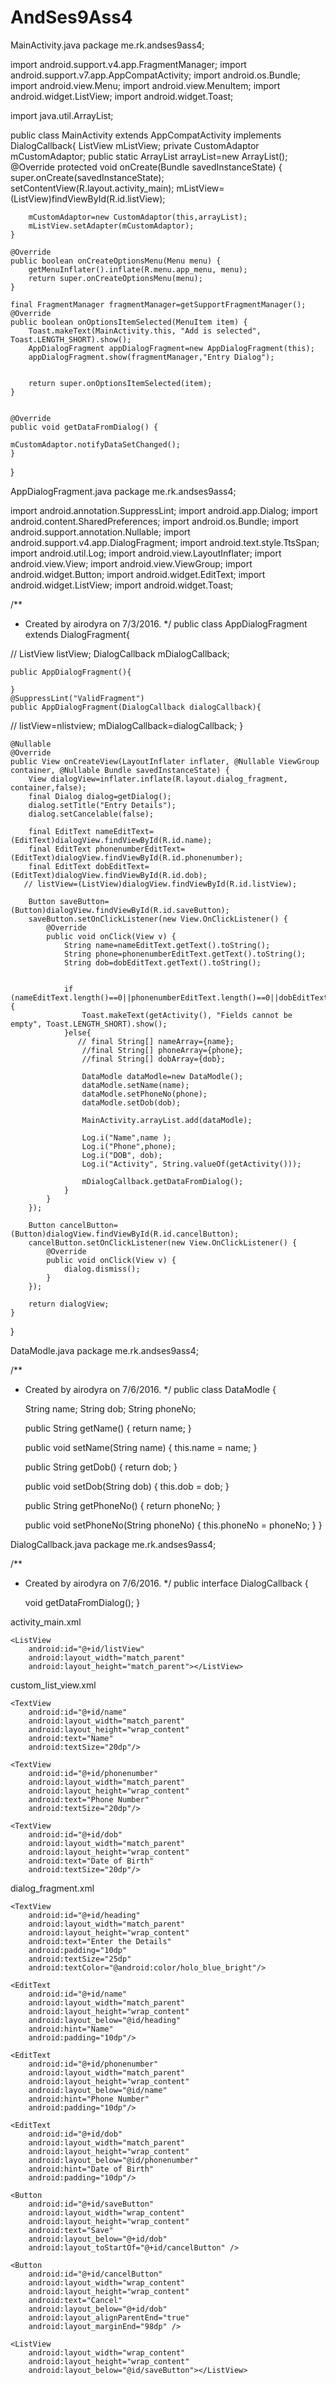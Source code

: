 # AndSes9Ass4

MainActivity.java
package me.rk.andses9ass4;

import android.support.v4.app.FragmentManager;
import android.support.v7.app.AppCompatActivity;
import android.os.Bundle;
import android.view.Menu;
import android.view.MenuItem;
import android.widget.ListView;
import android.widget.Toast;

import java.util.ArrayList;

public class MainActivity extends AppCompatActivity implements DialogCallback{
    ListView mListView;
    private CustomAdaptor mCustomAdaptor;
    public static ArrayList<DataModle> arrayList=new ArrayList();
    @Override
    protected void onCreate(Bundle savedInstanceState) {
        super.onCreate(savedInstanceState);
        setContentView(R.layout.activity_main);
        mListView=(ListView)findViewById(R.id.listView);


        mCustomAdaptor=new CustomAdaptor(this,arrayList);
        mListView.setAdapter(mCustomAdaptor);
    }

    @Override
    public boolean onCreateOptionsMenu(Menu menu) {
        getMenuInflater().inflate(R.menu.app_menu, menu);
        return super.onCreateOptionsMenu(menu);
    }

    final FragmentManager fragmentManager=getSupportFragmentManager();
    @Override
    public boolean onOptionsItemSelected(MenuItem item) {
        Toast.makeText(MainActivity.this, "Add is selected", Toast.LENGTH_SHORT).show();
        AppDialogFragment appDialogFragment=new AppDialogFragment(this);
        appDialogFragment.show(fragmentManager,"Entry Dialog");


        return super.onOptionsItemSelected(item);
    }


    @Override
    public void getDataFromDialog() {

    mCustomAdaptor.notifyDataSetChanged();
    }
}

AppDialogFragment.java
package me.rk.andses9ass4;

import android.annotation.SuppressLint;
import android.app.Dialog;
import android.content.SharedPreferences;
import android.os.Bundle;
import android.support.annotation.Nullable;
import android.support.v4.app.DialogFragment;
import android.text.style.TtsSpan;
import android.util.Log;
import android.view.LayoutInflater;
import android.view.View;
import android.view.ViewGroup;
import android.widget.Button;
import android.widget.EditText;
import android.widget.ListView;
import android.widget.Toast;

/**
 * Created by airodyra on 7/3/2016.
 */
public class AppDialogFragment extends DialogFragment{

//    ListView listView;
    DialogCallback mDialogCallback;

    public AppDialogFragment(){

    }
    @SuppressLint("ValidFragment")
    public AppDialogFragment(DialogCallback dialogCallback){
//        listView=nlistview;
        mDialogCallback=dialogCallback;
    }

    @Nullable
    @Override
    public View onCreateView(LayoutInflater inflater, @Nullable ViewGroup container, @Nullable Bundle savedInstanceState) {
        View dialogView=inflater.inflate(R.layout.dialog_fragment, container,false);
        final Dialog dialog=getDialog();
        dialog.setTitle("Entry Details");
        dialog.setCancelable(false);

        final EditText nameEditText=(EditText)dialogView.findViewById(R.id.name);
        final EditText phonenumberEditText=(EditText)dialogView.findViewById(R.id.phonenumber);
        final EditText dobEditText=(EditText)dialogView.findViewById(R.id.dob);
       // listView=(ListView)dialogView.findViewById(R.id.listView);

        Button saveButton=(Button)dialogView.findViewById(R.id.saveButton);
        saveButton.setOnClickListener(new View.OnClickListener() {
            @Override
            public void onClick(View v) {
                String name=nameEditText.getText().toString();
                String phone=phonenumberEditText.getText().toString();
                String dob=dobEditText.getText().toString();


                if (nameEditText.length()==0||phonenumberEditText.length()==0||dobEditText.length()==0) {
                    Toast.makeText(getActivity(), "Fields cannot be empty", Toast.LENGTH_SHORT).show();
                }else{
                   // final String[] nameArray={name};
                    //final String[] phoneArray={phone};
                    //final String[] dobArray={dob};

                    DataModle dataModle=new DataModle();
                    dataModle.setName(name);
                    dataModle.setPhoneNo(phone);
                    dataModle.setDob(dob);

                    MainActivity.arrayList.add(dataModle);

                    Log.i("Name",name );
                    Log.i("Phone",phone);
                    Log.i("DOB", dob);
                    Log.i("Activity", String.valueOf(getActivity()));

                    mDialogCallback.getDataFromDialog();
                }
            }
        });

        Button cancelButton=(Button)dialogView.findViewById(R.id.cancelButton);
        cancelButton.setOnClickListener(new View.OnClickListener() {
            @Override
            public void onClick(View v) {
                dialog.dismiss();
            }
        });

        return dialogView;
    }
}

DataModle.java
package me.rk.andses9ass4;

/**
 * Created by airodyra on 7/6/2016.
 */
public class DataModle {

    String name;
    String dob;
    String phoneNo;

    public String getName() {
        return name;
    }

    public void setName(String name) {
        this.name = name;
    }

    public String getDob() {
        return dob;
    }

    public void setDob(String dob) {
        this.dob = dob;
    }

    public String getPhoneNo() {
        return phoneNo;
    }

    public void setPhoneNo(String phoneNo) {
        this.phoneNo = phoneNo;
    }
}

DialogCallback.java
package me.rk.andses9ass4;

/**
 * Created by airodyra on 7/6/2016.
 */
public interface DialogCallback {

    void getDataFromDialog();
}

activity_main.xml
<?xml version="1.0" encoding="utf-8"?>
<RelativeLayout xmlns:android="http://schemas.android.com/apk/res/android"
    xmlns:tools="http://schemas.android.com/tools"
    android:layout_width="match_parent"
    android:layout_height="match_parent"
    android:paddingBottom="@dimen/activity_vertical_margin"
    android:paddingLeft="@dimen/activity_horizontal_margin"
    android:paddingRight="@dimen/activity_horizontal_margin"
    android:paddingTop="@dimen/activity_vertical_margin"
    tools:context="me.rk.andses9ass4.MainActivity">

    <ListView
        android:id="@+id/listView"
        android:layout_width="match_parent"
        android:layout_height="match_parent"></ListView>
</RelativeLayout>

custom_list_view.xml
<?xml version="1.0" encoding="utf-8"?>
<LinearLayout xmlns:android="http://schemas.android.com/apk/res/android"
    android:orientation="vertical" android:layout_width="match_parent"
    android:layout_height="wrap_content"
    android:background="@android:color/holo_blue_light"
    android:padding="10dp">

    <TextView
        android:id="@+id/name"
        android:layout_width="match_parent"
        android:layout_height="wrap_content"
        android:text="Name"
        android:textSize="20dp"/>

    <TextView
        android:id="@+id/phonenumber"
        android:layout_width="match_parent"
        android:layout_height="wrap_content"
        android:text="Phone Number"
        android:textSize="20dp"/>

    <TextView
        android:id="@+id/dob"
        android:layout_width="match_parent"
        android:layout_height="wrap_content"
        android:text="Date of Birth"
        android:textSize="20dp"/>
</LinearLayout>

dialog_fragment.xml
<?xml version="1.0" encoding="utf-8"?>
<RelativeLayout xmlns:android="http://schemas.android.com/apk/res/android"
    android:orientation="vertical" android:layout_width="match_parent"
    android:layout_height="match_parent">

    <TextView
        android:id="@+id/heading"
        android:layout_width="match_parent"
        android:layout_height="wrap_content"
        android:text="Enter the Details"
        android:padding="10dp"
        android:textSize="25dp"
        android:textColor="@android:color/holo_blue_bright"/>

    <EditText
        android:id="@+id/name"
        android:layout_width="match_parent"
        android:layout_height="wrap_content"
        android:layout_below="@id/heading"
        android:hint="Name"
        android:padding="10dp"/>

    <EditText
        android:id="@+id/phonenumber"
        android:layout_width="match_parent"
        android:layout_height="wrap_content"
        android:layout_below="@id/name"
        android:hint="Phone Number"
        android:padding="10dp"/>

    <EditText
        android:id="@+id/dob"
        android:layout_width="match_parent"
        android:layout_height="wrap_content"
        android:layout_below="@id/phonenumber"
        android:hint="Date of Birth"
        android:padding="10dp"/>

    <Button
        android:id="@+id/saveButton"
        android:layout_width="wrap_content"
        android:layout_height="wrap_content"
        android:text="Save"
        android:layout_below="@+id/dob"
        android:layout_toStartOf="@+id/cancelButton" />

    <Button
        android:id="@+id/cancelButton"
        android:layout_width="wrap_content"
        android:layout_height="wrap_content"
        android:text="Cancel"
        android:layout_below="@+id/dob"
        android:layout_alignParentEnd="true"
        android:layout_marginEnd="98dp" />

    <ListView
        android:layout_width="wrap_content"
        android:layout_height="wrap_content"
        android:layout_below="@id/saveButton"></ListView>

</RelativeLayout>
